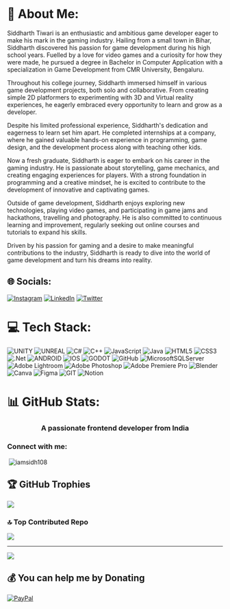 # 💫 About Me:
Siddharth Tiwari is an enthusiastic and ambitious game developer eager to make his mark in the gaming industry. Hailing from a small town in Bihar, Siddharth discovered his passion for game development during his high school years. Fuelled by a love for video games and a curiosity for how they were made, he pursued a degree in Bachelor in Computer Application with a specialization in Game Development from CMR University, Bengaluru.

Throughout his college journey, Siddharth immersed himself in various game development projects, both solo and collaborative. From creating simple 2D platformers to experimenting with 3D and Virtual reality experiences, he eagerly embraced every opportunity to learn and grow as a developer.

Despite his limited professional experience, Siddharth's dedication and eagerness to learn set him apart. He completed internships at a company, where he gained valuable hands-on experience in programming, game design, and the development process along with teaching other kids.

Now a fresh graduate, Siddharth is eager to embark on his career in the gaming industry. He is passionate about storytelling, game mechanics, and creating engaging experiences for players. With a strong foundation in programming and a creative mindset, he is excited to contribute to the development of innovative and captivating games.

Outside of game development, Siddharth enjoys exploring new technologies, playing video games, and participating in game jams and hackathons, travelling and photography. He is also committed to continuous learning and improvement, regularly seeking out online courses and tutorials to expand his skills.

Driven by his passion for gaming and a desire to make meaningful contributions to the industry, Siddharth is ready to dive into the world of game development and turn his dreams into reality.



## 🌐 Socials:
[![Instagram](https://img.shields.io/badge/Instagram-%23E4405F.svg?logo=Instagram&logoColor=white)](https://www.instagram.com/swag_wale_bhaia/) [![LinkedIn](https://img.shields.io/badge/LinkedIn-%230077B5.svg?logo=linkedin&logoColor=white)](https://www.linkedin.com/in/siddharth-tiwari-/) [![Twitter](https://img.shields.io/badge/Twitter-%231DA1F2.svg?logo=Twitter&logoColor=white)](https://twitter.com/iamsidh108) 

# 💻 Tech Stack:
![UNITY](https://img.shields.io/badge/Unity-%2320232a.svg?style=for-the-badge&logo=unity&logoColor=white) ![UNREAL](https://img.shields.io/badge/unreal-%2320232a.svg?style=for-the-badge&logo=unreal-engine&logoColor=white) ![C#](https://img.shields.io/badge/c%23-%23239120.svg?style=for-the-badge&logo=c-sharp&logoColor=white) ![C++](https://img.shields.io/badge/c++-%2300599C.svg?style=for-the-badge&logo=c%2B%2B&logoColor=white) ![JavaScript](https://img.shields.io/badge/javascript-%23323330.svg?style=for-the-badge&logo=javascript&logoColor=%23F7DF1E) ![Java](https://img.shields.io/badge/java-%23ED8B00.svg?style=for-the-badge&logo=java&logoColor=white) ![HTML5](https://img.shields.io/badge/html5-%23E34F26.svg?style=for-the-badge&logo=html5&logoColor=white) ![CSS3](https://img.shields.io/badge/css3-%231572B6.svg?style=for-the-badge&logo=css3&logoColor=white) ![.Net](https://img.shields.io/badge/.NET-5C2D91?style=for-the-badge&logo=.net&logoColor=white) ![ANDROID](https://img.shields.io/badge/android-%2320232a.svg?style=for-the-badge&logo=android&logoColor=%a4c639) ![IOS](https://img.shields.io/badge/IOS-%2320232a.svg?style=for-the-badge&logo=apple&logoColor=white) ![GODOT](https://img.shields.io/badge/godot-3582bb.svg?style=for-the-badge&logo=godot-engine&logoColor=white) ![GitHub](https://img.shields.io/badge/GitHub-%23121011.svg?style=for-the-badge&logo=github&logoColor=white)   ![MicrosoftSQLServer](https://img.shields.io/badge/Microsoft%20SQL%20Sever-CC2927?style=for-the-badge&logo=microsoft%20sql%20server&logoColor=white) ![Adobe Lightroom](https://img.shields.io/badge/Adobe%20Lightroom-31A8FF.svg?style=for-the-badge&logo=Adobe%20Lightroom&logoColor=white) ![Adobe Photoshop](https://img.shields.io/badge/adobephotoshop-%2331A8FF.svg?style=for-the-badge&logo=adobephotoshop&logoColor=white) ![Adobe Premiere Pro](https://img.shields.io/badge/Adobe%20Premiere%20Pro-9999FF.svg?style=for-the-badge&logo=Adobe%20Premiere%20Pro&logoColor=white) ![Blender](https://img.shields.io/badge/blender-%23F5792A.svg?style=for-the-badge&logo=blender&logoColor=white) ![Canva](https://img.shields.io/badge/Canva-%2300C4CC.svg?style=for-the-badge&logo=Canva&logoColor=white) 	![Figma](https://img.shields.io/badge/figma-%23F24E1E.svg?style=for-the-badge&logo=figma&logoColor=white) ![GIT](https://img.shields.io/badge/Git-fc6d26?style=for-the-badge&logo=git&logoColor=white) ![Notion](https://img.shields.io/badge/Notion-%23000000.svg?style=for-the-badge&logo=notion&logoColor=white)
# 📊 GitHub Stats:
<h3 align="center">A passionate frontend developer from India</h3>

<h3 align="left">Connect with me:</h3>
<p align="left">
</p>

<p>&nbsp;<img align="center" src="https://github-readme-stats.vercel.app/api?username=iamsidh108&show_icons=true&locale=en" alt="iamsidh108" /></p>

## 🏆 GitHub Trophies
![](https://github-profile-trophy.vercel.app/?username=iamsidh108&theme=radical&no-frame=false&no-bg=true&margin-w=4)


### 🔝 Top Contributed Repo
![](https://github-contributor-stats.vercel.app/api?username=iamsidh108&limit=5&theme=monokai&combine_all_yearly_contributions=true)

[//]: <> (### 😂 Random Dev Meme
<img src='https://randommeme-five.vercel.app/' style="height: 400px;"/>)

---
[![](https://visitcount.itsvg.in/api?id=iamsidh108&icon=1&color=6)](https://visitcount.itsvg.in)

  ## 💰 You can help me by Donating
  [![PayPal](https://img.shields.io/badge/PayPal-00457C?style=for-the-badge&logo=paypal&logoColor=white)](https://paypal.me/Siddharth589) 

  

